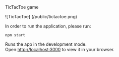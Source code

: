 TicTacToe game

![TicTacToe] (/public/tictactoe.png)

In order to run the application, please run:

`npm start`

Runs the app in the development mode.\
Open [http://localhost:3000](http://localhost:3000) to view it in your browser.
